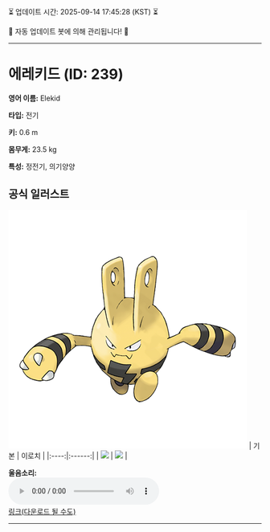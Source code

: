 
⏳ 업데이트 시간: 2025-09-14 17:45:28 (KST) ⏳

🤖 자동 업데이트 봇에 의해 관리됩니다! 🤖

---

# 에레키드 (ID: 239)
**영어 이름:** Elekid

**타입:** 전기

**키:** 0.6 m

**몸무게:** 23.5 kg

**특성:** 정전기, 의기양양

## 공식 일러스트
![](https://raw.githubusercontent.com/PokeAPI/sprites/master/sprites/pokemon/other/official-artwork/239.png)
| 기본 | 이로치 |
|:----:|:------:|
| <img src="http://play.pokemonshowdown.com/sprites/ani/elekid.gif" width="200"> | <img src="http://play.pokemonshowdown.com/sprites/ani-shiny/elekid.gif" width="200"> |

**울음소리:**<br><audio controls src="https://raw.githubusercontent.com/PokeAPI/cries/main/cries/pokemon/latest/239.ogg"></audio><br> [링크(다운로드 될 수도)](https://raw.githubusercontent.com/PokeAPI/cries/main/cries/pokemon/latest/239.ogg)


---
